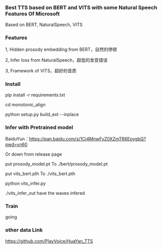 ### Best TTS based on BERT and VITS with some Natural Speech Features Of Microsoft

Based on BERT, NaturalSpeech, VITS

### Features
1, Hidden prosody embedding from BERT，自然的停顿

2, Infer loss from NaturalSpeech，超低的发音错误

3, Framework of VITS，超好的音质

### Install

pip install -r requirements.txt

cd monotonic_align

python setup.py build_ext --inplace

### Infer with Pretrained model

BaiduYun：https://pan.baidu.com/s/1Cj4MnwFyZ0XZmTR6EpygbQ?pwd=yn60

Or down from release page

put prosody_model.pt To ./bert/prosody_model.pt

put vits_bert.pth To ./vits_bert.pth

python vits_infer.py

./vits_infer_out have the waves infered

### Train
going

### other data Link
https://github.com/PlayVoice/HuaYan_TTS


